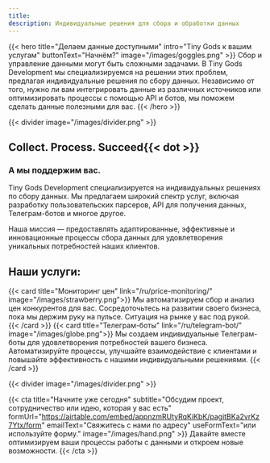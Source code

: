 ```yaml
---
title:
description: Индивидуальные решения для сбора и обработки данных
---
```


{{< hero 
    title="Делаем данные доступными" 
    intro="Tiny Gods к вашим услугам" 
    buttonText="Начнём?"
    image="/images/goggles.png" >}}
Сбор и управление данными могут быть сложными задачами. В Tiny Gods Development мы специализируемся на решении этих проблем, предлагая индивидуальные решения по сбору данных. Независимо от того, нужно ли вам интегрировать данные из различных источников или оптимизировать процессы с помощью API и ботов, мы поможем сделать данные полезными для вас.
{{< /hero >}}

{{< divider image="/images/divider.png" >}}

## Collect. Process. Succeed{{< dot >}}
### А мы поддержим вас.

Tiny Gods Development специализируется на индивидуальных решениях по сбору данных. Мы предлагаем широкий спектр услуг, включая разработку пользовательских парсеров, API для получения данных, Телеграм-ботов и многое другое.

Наша миссия — предоставлять адаптированные, эффективные и инновационные процессы сбора данных для удовлетворения уникальных потребностей наших клиентов.

## Наши услуги:

<div class="cards-container">
    {{< card title="Мониторинг цен" link="/ru/price-monitoring/" image="/images/strawberry.png">}}
    Мы автоматизируем сбор и анализ цен конкурентов для вас. Сосредоточьтесь на развитии своего бизнеса, пока мы держим руку на пульсе. Ситуация на рынке у вас под рукой.
    {{< /card >}}
    {{< card title="Телеграм-боты" link="/ru/telegram-bot/" image="/images/globe.png">}}
    Мы создаем индивидуальные Телеграм-боты для удовлетворения потребностей вашего бизнеса. Автоматизируйте процессы, улучшайте взаимодействие с клиентами и повышайте эффективность с нашими индивидуальными решениями.
    {{< /card >}}
</div>

{{< divider image="/images/divider.png" >}}

{{< cta 
    title="Начните уже сегодня" 
    subtitle="Обсудим проект, сотрудничество или идею, которая у вас есть" 
    formUrl="https://airtable.com/embed/appnzmRUtyRqKiKbK/pagitBKa2vrKz7Ytx/form"
    emailText="Свяжитесь с нами по адресу"
    useFormText="или используйте форму."
    image="/images/hand.png" >}}
Давайте вместе оптимизируем ваши процессы работы с данными и откроем новые возможности.
{{< /cta >}}
